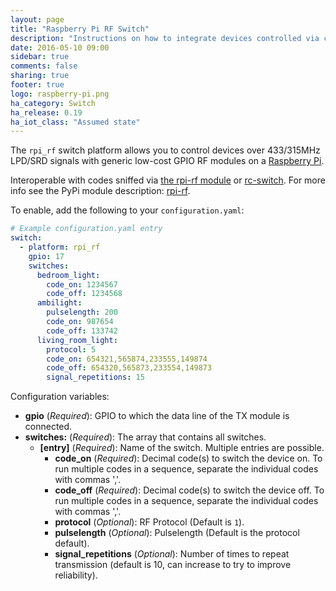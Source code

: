 ```yaml
---
layout: page
title: "Raspberry Pi RF Switch"
description: "Instructions on how to integrate devices controlled via codes sent with low-cost GPIO RF modules on a Raspberry Pi into Home Assistant as a switch."
date: 2016-05-10 09:00
sidebar: true
comments: false
sharing: true
footer: true
logo: raspberry-pi.png
ha_category: Switch
ha_release: 0.19
ha_iot_class: "Assumed state"
---
```



The `rpi_rf` switch platform allows you to control devices over 433/315MHz LPD/SRD signals with generic low-cost GPIO RF modules on a [Raspberry Pi](https://www.raspberrypi.org/).

Interoperable with codes sniffed via [the rpi-rf module](https://pypi.python.org/pypi/rpi-rf) or [rc-switch](https://github.com/sui77/rc-switch).
For more info see the PyPi module description: [rpi-rf](https://pypi.python.org/pypi/rpi-rf).

To enable, add the following to your `configuration.yaml`:

```yaml
# Example configuration.yaml entry
switch:
  - platform: rpi_rf
    gpio: 17
    switches:
      bedroom_light:
        code_on: 1234567
        code_off: 1234568
      ambilight:
        pulselength: 200
        code_on: 987654
        code_off: 133742
      living_room_light:
        protocol: 5
        code_on: 654321,565874,233555,149874
        code_off: 654320,565873,233554,149873
        signal_repetitions: 15
```

Configuration variables:

- **gpio** (*Required*): GPIO to which the data line of the TX module is connected.
- **switches:** (*Required*): The array that contains all switches.
  - **[entry]** (*Required*): Name of the switch. Multiple entries are possible.
    - **code_on** (*Required*): Decimal code(s) to switch the device on. To run multiple codes in a sequence, separate the individual codes with commas ','.
    - **code_off** (*Required*): Decimal code(s) to switch the device off. To run multiple codes in a sequence, separate the individual codes with commas ','.
    - **protocol** (*Optional*): RF Protocol (Default is `1`).
    - **pulselength** (*Optional*): Pulselength (Default is the protocol default).
    - **signal_repetitions** (*Optional*): Number of times to repeat transmission (default is 10, can increase to try to improve reliability).
